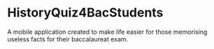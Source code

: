 # HistoryQuiz4BacStudents
A mobile application created to make life easier for those memorising useless facts for their baccalaureat exam.
